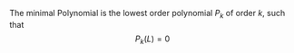 The minimal Polynomial is the lowest order polynomial $P_k$ of order $k$, such that 
$$P_k(L) = 0$$
